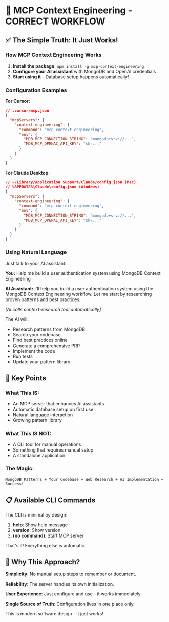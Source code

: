 # 🚀 MCP Context Engineering - CORRECT WORKFLOW

## ✅ The Simple Truth: It Just Works!

### How MCP Context Engineering Works

1. **Install the package**: `npm install -g mcp-context-engineering`
2. **Configure your AI assistant** with MongoDB and OpenAI credentials
3. **Start using it** - Database setup happens automatically!

### Configuration Examples

**For Cursor:**
```json
// .cursor/mcp.json
{
  "mcpServers": {
    "context-engineering": {
      "command": "mcp-context-engineering",
      "env": {
        "MDB_MCP_CONNECTION_STRING": "mongodb+srv://...",
        "MDB_MCP_OPENAI_API_KEY": "sk-..."
      }
    }
  }
}
```

**For Claude Desktop:**
```json
// ~/Library/Application Support/Claude/config.json (Mac)
// %APPDATA%\Claude\config.json (Windows)
{
  "mcpServers": {
    "context-engineering": {
      "command": "mcp-context-engineering",
      "env": {
        "MDB_MCP_CONNECTION_STRING": "mongodb+srv://...",
        "MDB_MCP_OPENAI_API_KEY": "sk-..."
      }
    }
  }
}
```

### Using Natural Language

Just talk to your AI assistant:

**You:** Help me build a user authentication system using MongoDB Context Engineering

**AI Assistant:** I'll help you build a user authentication system using the MongoDB Context Engineering workflow. Let me start by researching proven patterns and best practices.

*[AI calls context-research tool automatically]*

The AI will:
- Research patterns from MongoDB
- Search your codebase
- Find best practices online
- Generate a comprehensive PRP
- Implement the code
- Run tests
- Update your pattern library

## 🎯 Key Points

### What This IS:
- An MCP server that enhances AI assistants
- Automatic database setup on first use
- Natural language interaction
- Growing pattern library

### What This IS NOT:
- A CLI tool for manual operations
- Something that requires manual setup
- A standalone application

### The Magic:
```
MongoDB Patterns + Your Codebase + Web Research + AI Implementation = Success!
```

## 📋 Available CLI Commands

The CLI is minimal by design:
1. **help**: Show help message
2. **version**: Show version
3. **(no command)**: Start MCP server

That's it! Everything else is automatic.

## 🚀 Why This Approach?

**Simplicity**: No manual setup steps to remember or document.

**Reliability**: The server handles its own initialization.

**User Experience**: Just configure and use - it works immediately.

**Single Source of Truth**: Configuration lives in one place only.

This is modern software design - it just works!